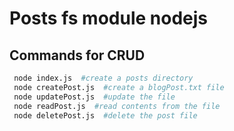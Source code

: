 # Posts fs module nodejs

## Commands for CRUD

```bash
 node index.js  #create a posts directory
 node createPost.js  #create a blogPost.txt file
 node updatePost.js  #update the file
 node readPost.js  #read contents from the file
 node deletePost.js  #delete the post file
```
